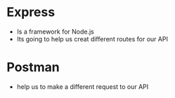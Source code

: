# Express
- Is a framework for Node.js
- Its going to help us creat different routes for our API

# Postman
- help us to make a different request to our API
